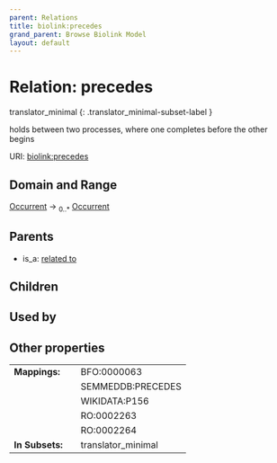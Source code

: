 ```yaml
---
parent: Relations
title: biolink:precedes
grand_parent: Browse Biolink Model
layout: default
---
```


# Relation: precedes

translator_minimal
{: .translator_minimal-subset-label }


holds between two processes, where one completes before the other begins

URI: [biolink:precedes](https://w3id.org/biolink/vocab/precedes)

## Domain and Range

[Occurrent](Occurrent.md) ->  <sub>0..*</sub> [Occurrent](Occurrent.md)

## Parents

 *  is_a: [related to](related_to.md)

## Children


## Used by


## Other properties

|  |  |  |
| --- | --- | --- |
| **Mappings:** | | BFO:0000063 |
|  | | SEMMEDDB:PRECEDES |
|  | | WIKIDATA:P156 |
|  | | RO:0002263 |
|  | | RO:0002264 |
| **In Subsets:** | | translator_minimal |

